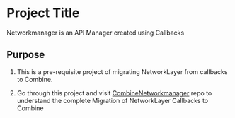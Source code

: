 
# Project Title

Networkmanager is an API Manager created using Callbacks





## Purpose

1. This is a pre-requisite project of migrating NetworkLayer from callbacks to Combine.

2. Go through this project and visit [CombineNetworkmanager](https://github.com/iSebastin/CombineNetworkmanager) repo to understand the complete Migration of NetworkLayer Callbacks to Combine




